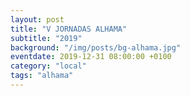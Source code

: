 ```yaml
---
layout: post
title: "V JORNADAS ALHAMA"
subtitle: "2019"
background: "/img/posts/bg-alhama.jpg"
eventdate: 2019-12-31 08:00:00 +0100
category: "local"
tags: "alhama"
---
```


